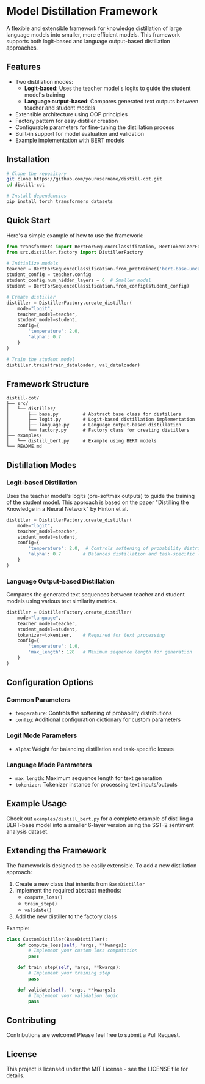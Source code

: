 # Model Distillation Framework

A flexible and extensible framework for knowledge distillation of large language models into smaller, more efficient models. This framework supports both logit-based and language output-based distillation approaches.

## Features

- Two distillation modes:
  - **Logit-based**: Uses the teacher model's logits to guide the student model's training
  - **Language output-based**: Compares generated text outputs between teacher and student models
- Extensible architecture using OOP principles
- Factory pattern for easy distiller creation
- Configurable parameters for fine-tuning the distillation process
- Built-in support for model evaluation and validation
- Example implementation with BERT models

## Installation

```bash
# Clone the repository
git clone https://github.com/yourusername/distill-cot.git
cd distill-cot

# Install dependencies
pip install torch transformers datasets
```

## Quick Start

Here's a simple example of how to use the framework:

```python
from transformers import BertForSequenceClassification, BertTokenizerFast
from src.distiller.factory import DistillerFactory

# Initialize models
teacher = BertForSequenceClassification.from_pretrained('bert-base-uncased')
student_config = teacher.config
student_config.num_hidden_layers = 6  # Smaller model
student = BertForSequenceClassification.from_config(student_config)

# Create distiller
distiller = DistillerFactory.create_distiller(
    mode="logit",
    teacher_model=teacher,
    student_model=student,
    config={
        'temperature': 2.0,
        'alpha': 0.7
    }
)

# Train the student model
distiller.train(train_dataloader, val_dataloader)
```

## Framework Structure

```
distill-cot/
├── src/
│   └── distiller/
│       ├── base.py         # Abstract base class for distillers
│       ├── logit.py        # Logit-based distillation implementation
│       ├── language.py     # Language output-based distillation
│       └── factory.py      # Factory class for creating distillers
├── examples/
│   └── distill_bert.py     # Example using BERT models
└── README.md
```

## Distillation Modes

### Logit-based Distillation

Uses the teacher model's logits (pre-softmax outputs) to guide the training of the student model. This approach is based on the paper "Distilling the Knowledge in a Neural Network" by Hinton et al.

```python
distiller = DistillerFactory.create_distiller(
    mode="logit",
    teacher_model=teacher,
    student_model=student,
    config={
        'temperature': 2.0,  # Controls softening of probability distributions
        'alpha': 0.7        # Balances distillation and task-specific losses
    }
)
```

### Language Output-based Distillation

Compares the generated text sequences between teacher and student models using various text similarity metrics.

```python
distiller = DistillerFactory.create_distiller(
    mode="language",
    teacher_model=teacher,
    student_model=student,
    tokenizer=tokenizer,    # Required for text processing
    config={
        'temperature': 1.0,
        'max_length': 128   # Maximum sequence length for generation
    }
)
```

## Configuration Options

### Common Parameters

- `temperature`: Controls the softening of probability distributions
- `config`: Additional configuration dictionary for custom parameters

### Logit Mode Parameters

- `alpha`: Weight for balancing distillation and task-specific losses

### Language Mode Parameters

- `max_length`: Maximum sequence length for text generation
- `tokenizer`: Tokenizer instance for processing text inputs/outputs

## Example Usage

Check out `examples/distill_bert.py` for a complete example of distilling a BERT-base model into a smaller 6-layer version using the SST-2 sentiment analysis dataset.

## Extending the Framework

The framework is designed to be easily extensible. To add a new distillation approach:

1. Create a new class that inherits from `BaseDistiller`
2. Implement the required abstract methods:
   - `compute_loss()`
   - `train_step()`
   - `validate()`
3. Add the new distiller to the factory class

Example:

```python
class CustomDistiller(BaseDistiller):
    def compute_loss(self, *args, **kwargs):
        # Implement your custom loss computation
        pass

    def train_step(self, *args, **kwargs):
        # Implement your training step
        pass

    def validate(self, *args, **kwargs):
        # Implement your validation logic
        pass
```

## Contributing

Contributions are welcome! Please feel free to submit a Pull Request.

## License

This project is licensed under the MIT License - see the LICENSE file for details.
